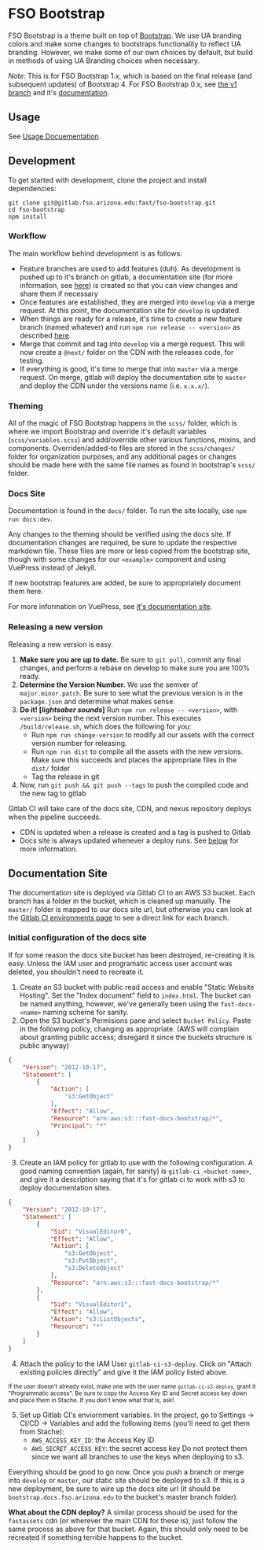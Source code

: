 # FSO Bootstrap

FSO Bootstrap is a theme built on top of [Bootstrap](https://getbootstrap.com). We use UA branding colors and make some changes to bootstraps functionality to reflect UA branding. However, we make some of our own choices by default, but build in methods of using UA Branding choices when necessary.

*Note:* This is for FSO Bootstrap 1.x, which is based on the final release (and subsequent updates) of Bootstrap 4. For FSO Bootstrap 0.x, see [the v1 branch](https://gitlab.fso.arizona.edu/FAST/fso-bootstrap/tree/v4-alpha-based-backup) and it's [documentation]().

## Usage

See [Usage Docuementation](./docs/usage/README.md).

## Development

To get started with development, clone the project and install dependencies:

```shell
git clone git@gitlab.fso.arizona.edu:fast/fso-bootstrap.git
cd fso-bootstrap
npm install
```

### Workflow

The main workflow behind development is as follows:
- Feature branches are used to add features (duh). As development is pushed up to it's branch on gitlab, a documentation site (for more information, see [here](#documentation-site)) is created so that you can view changes and share them if necessary
- Once features are established, they are merged into `develop` via a merge request. At this point, the documentation site for `develop` is updated.
- When things are ready for a release, it's time to create a new feature branch (named whatever) and run `npm run release -- <version>` as described [here](#releasing-a-new-version).
- Merge that commit and tag into `develop` via a merge request. This will now create a `@next/` folder on the CDN with the releases code, for testing.
- If everything is good, it's time to merge that into `master` via a merge request. On merge, gitlab will deploy the documentation site to `master` and deploy the CDN under the versions name (i.e. `x.x.x/`).

### Theming

All of the magic of FSO Bootstrap happens in the `scss/` folder, which is where we import Bootstrap and override it's default variables (`scss/variables.scss`) and add/override other various functions, mixins, and components. Overriden/added-to files are stored in the `scss/changes/` folder for organization purposes, and any additional pages or changes should be made here with the same file names as found in bootstrap's `scss/` folder.

### Docs Site

Documentation is found in the `docs/` folder. To run the site locally, use `npm run docs:dev`.

Any changes to the theming should be verified using the docs site. If documentation changes are required, be sure to update the respective markdown file. These files are more or less copied from the bootstrap site, though with some changes for our `<example>` component and using VuePress instead of Jekyll.

If new bootstrap features are added, be sure to appropriately document them here. 

For more information on VuePress, see [it's documentation site](https://vuepress.vuejs.org).

### Releasing a new version

Releasing a new version is easy.

1. **Make sure you are up to date.** Be sure to `git pull`, commit any final changes, and perform a rebase on develop to make sure you are 100% ready.
1. **Determine the Version Number.** We use the semver of `major.minor.patch`. Be sure to see what the previous version is in the `package.json` and determine what makes sense.
1. **Do it! [_lightsaber sounds_]** Run `npm run release -- <version>`, with `<version>` being the next version number. This executes `/build/release.sh`, which does the following for you:
    - Run `npm run change-version` to modify all our assets with the correct version number for releasing.
    - Run `npm run dist` to compile all the assets with the new versions. Make sure this succeeds and places the appropriate files in the `dist/` folder
    - Tag the release in git
1. Now, run `git push && git push --tags` to push the compiled code and the new tag to gitlab

Gitlab CI will take care of the docs site, CDN, and nexus repository deploys when the pipeline succeeds.
- CDN is updated when a release is created and a tag is pushed to Gitlab
- Docs site is always updated whenever a deploy runs. See [below](#Documentation-site) for more information.

## Documentation Site

The documentation site is deployed via Gitlab CI to an AWS S3 bucket. Each branch has a folder in the bucket, which is cleaned up manually. The `master/` folder is mapped to our docs site url, but otherwise you can look at the [Gitlab CI environments page](https://gitlab.fso.arizona.edu/FAST/fso-bootstrap/environments) to see a direct link for each branch.

### Initial configuration of the docs site

If for some reason the docs site bucket has been destroyed, re-creating it is easy. Unless the IAM user and programatic access user account was deleted, you shouldn't need to recreate it.

1. Create an S3 bucket with public read access and enable "Static Website Hosting". Set the "Index document" field to `index.html`. The bucket can be named anything, however, we've generally been using the `fast-docs-<name>` naming scheme for sanity.
2. Open the S3 bucket's Permisions pane and select `Bucket Policy`. Paste in the following policy, changing as appropriate. (AWS will complain about granting public access; disregard it since the buckets structure is public anyway)
```json
{
    "Version": "2012-10-17",
    "Statement": [
        {
            "Action": [
                "s3:GetObject"
            ],
            "Effect": "Allow",
            "Resource": "arn:aws:s3:::fast-docs-bootstrap/*",
            "Principal": "*"
        }
    ]
}
``` 
3. Create an IAM policy for gitlab to use with the following configuration. A good naming convention (again, for sanity) is `gitlab-ci_<bucket-name>`, and give it a description saying that it's for gitlab ci to work with s3 to deploy documentation sites.
```json
{
    "Version": "2012-10-17",
    "Statement": [
        {
            "Sid": "VisualEditor0",
            "Effect": "Allow",
            "Action": [
                "s3:GetObject",
                "s3:PutObject",
                "s3:DeleteObject"
            ],
            "Resource": "arn:aws:s3:::fast-docs-bootstrap/*"
        },
        {
            "Sid": "VisualEditor1",
            "Effect": "Allow",
            "Action": "s3:ListObjects",
            "Resource": "*"
        }
    ]
}
```
4. Attach the policy to the IAM User `gitlab-ci-s3-deploy`. Click on "Attach existing policies directly" and give it the IAM policy listed above. 

<small>If the user doesn't already exist, make one with the user name `gitlab-ci-s3-deploy`, grant it "Programmatic access". Be sure to copy the Access Key ID and Secret access key down and place them in Stache. If you don't know what that is, ask!</small>

5. Set up Gitlab CI's enviornment variables. In the project, go to Settings -> CI/CD -> Variables and add the following items (you'll need to get them from Stache):
    - `AWS_ACCESS_KEY_ID`: the Access Key ID
    - `AWS_SECRET_ACCESS_KEY`: the secret access key
Do not protect them since we want all branches to use the keys when deploying to s3.

Everything should be good to go now. Once you push a branch or merge into `develop` or `master`, our static site should be deployed to s3. If this is a new deployment, be sure to wire up the docs site url (it should be `bootstrap.docs.fso.arizona.edu` to the bucket's master branch folder).

**What about the CDN deploy?** A similar process should be used for the `fastassets` cdn (or wherever the main CDN for these is), just follow the same process as above for that bucket. Again, this should only need to be recreated if something terrible happens to the bucket.
